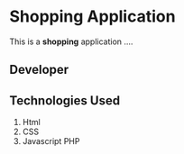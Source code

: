 # Shopping Application
This is a **shopping** application ....

## Developer
## Technologies Used
1. Html
2. CSS
3. Javascript
PHP
